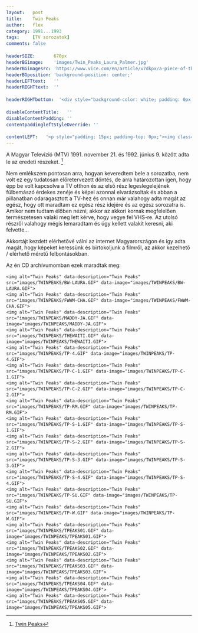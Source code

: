 ```yaml
---
layout:   post
title:    Twin Peaks
author:   flex
category: 1991...1993
tags:     [TV sorozatok]
comments: false

headerSIZE:       670px
headerBGimage:    'images/Twin_Peaks_Laura_Palmer.jpg'
headerBGimagesrc: 'https://www.vice.com/en/article/v7dkpx/a-piece-of-the-true-cross-may-have-sunk-with-russias-warship'
headerBGposition: 'background-position: center;'
headerLEFTtext:   ''
headerRIGHTtext:  ''

headerRIGHTbottom:  '<div style="background-color: white; padding: 0px; padding-left: 7px; padding-right: 7px;"><iframe style="margin-bottom: -2px;  background: white;" width="100%" height="20" scrolling="no" frameborder="no" src="https://w.soundcloud.com/player/?url=https%3A//api.soundcloud.com/tracks/20584478&&amp;color=ff5500&amp;inverse=false&amp;auto_play=false&amp;show_user=true"></iframe></div>'

disableContentTitle:   ''
disableContentPadding: ''
contentpaddingleftStyleOverride: ''

contentLEFT:   '<p style="padding: 15px; padding-top: 0px;"><img class="shadow" src="images/Twin_Peaks.jpg"></p>'
---
```


A Magyar Televízió (MTV) 1991. november 21. és 1992. június 9. között adta le az eredeti részeket. [^1]

Nem emlékszem pontosan arra, hogyan keveredtem bele a sorozatba, nem volt ez egy tudatosan előretervezett döntés, de arra határozottan igen, hogy épp be volt kapcsolva a TV otthon és az első rész legeslegelejének fülbemászó érdekes zenéje és képei azonnal elvarázsoltak és abban a pillanatban odaragasztott a TV-hez és onnan már valahogy adta magát az egész, hogy ott maradtam ez egész rész idejére és az egész sorozatra is. Amikor nem tudtam élőben nézni, akkor az akkori kornak megfelelően természetesen valaki meg lett kérve, hogy vegye fel VHS-re. Az utolsó részről valahogy mégis lemaradtam és úgy kellett valakit keresni, aki felvette...

Akkortájt kezdett elérhetővé válni az internet Magyarországon és így adta magát, hogy képeket keressünk és birtokoljunk a filmről, az akkor kezelhető / elérhető méretű felbontásokban. 

Az én CD archívumomban ezek maradtak meg:

<p><div id="twinpeaks" style="">

	<img alt="Twin Peaks" data-description="Twin Peaks" src="images/TWINPEAKS/BW-LAURA.GIF" data-image="images/TWINPEAKS/BW-LAURA.GIF">
	<img alt="Twin Peaks" data-description="Twin Peaks" src="images/TWINPEAKS/FWWM-CHA.GIF" data-image="images/TWINPEAKS/FWWM-CHA.GIF">
	<img alt="Twin Peaks" data-description="Twin Peaks" src="images/TWINPEAKS/MADDY-JA.GIF" data-image="images/TWINPEAKS/MADDY-JA.GIF">
	<img alt="Twin Peaks" data-description="Twin Peaks" src="images/TWINPEAKS/THEWAITI.GIF" data-image="images/TWINPEAKS/THEWAITI.GIF">
	<img alt="Twin Peaks" data-description="Twin Peaks" src="images/TWINPEAKS/TP-4.GIF" data-image="images/TWINPEAKS/TP-4.GIF">
	<img alt="Twin Peaks" data-description="Twin Peaks" src="images/TWINPEAKS/TP-C-1.GIF" data-image="images/TWINPEAKS/TP-C-1.GIF">
	<img alt="Twin Peaks" data-description="Twin Peaks" src="images/TWINPEAKS/TP-C-2.GIF" data-image="images/TWINPEAKS/TP-C-2.GIF">
	<img alt="Twin Peaks" data-description="Twin Peaks" src="images/TWINPEAKS/TP-RM.GIF" data-image="images/TWINPEAKS/TP-RM.GIF">
	<img alt="Twin Peaks" data-description="Twin Peaks" src="images/TWINPEAKS/TP-S-1.GIF" data-image="images/TWINPEAKS/TP-S-1.GIF">
	<img alt="Twin Peaks" data-description="Twin Peaks" src="images/TWINPEAKS/TP-S-2.GIF" data-image="images/TWINPEAKS/TP-S-2.GIF">
	<img alt="Twin Peaks" data-description="Twin Peaks" src="images/TWINPEAKS/TP-S-3.GIF" data-image="images/TWINPEAKS/TP-S-3.GIF">
	<img alt="Twin Peaks" data-description="Twin Peaks" src="images/TWINPEAKS/TP-S-4.GIF" data-image="images/TWINPEAKS/TP-S-4.GIF">
	<img alt="Twin Peaks" data-description="Twin Peaks" src="images/TWINPEAKS/TP-SU.GIF" data-image="images/TWINPEAKS/TP-SU.GIF">
	<img alt="Twin Peaks" data-description="Twin Peaks" src="images/TWINPEAKS/TP-W.GIF" data-image="images/TWINPEAKS/TP-W.GIF">
	<img alt="Twin Peaks" data-description="Twin Peaks" src="images/TWINPEAKS/TPEAKS01.GIF" data-image="images/TWINPEAKS/TPEAKS01.GIF">
	<img alt="Twin Peaks" data-description="Twin Peaks" src="images/TWINPEAKS/TPEAKS02.GIF" data-image="images/TWINPEAKS/TPEAKS02.GIF">
	<img alt="Twin Peaks" data-description="Twin Peaks" src="images/TWINPEAKS/TPEAKS03.GIF" data-image="images/TWINPEAKS/TPEAKS03.GIF">
	<img alt="Twin Peaks" data-description="Twin Peaks" src="images/TWINPEAKS/TPEAKS04.GIF" data-image="images/TWINPEAKS/TPEAKS04.GIF">
	<img alt="Twin Peaks" data-description="Twin Peaks" src="images/TWINPEAKS/TPEAKS05.GIF" data-image="images/TWINPEAKS/TPEAKS05.GIF">

</div></p>

<script type="text/javascript"> 
											   
	jQuery( document ).ready( function() { jQuery( "#twinpeaks" ).unitegallery( {

		tiles_space_between_cols:      10,
		tiles_justified_space_between: 10,
		//tiles_col_width:               500,
		tile_enable_shadow:            true,
			tile_shadow_h: 			   3,			//position of horizontal shadow
			tile_shadow_v: 			   3,			//position of vertical shadow
			tile_shadow_blur: 		   5,			//shadow blur
			tile_shadow_spread: 	   2,			//shadow spread
			tile_shadow_color: 		   "#2B2B2B",	//shadow color

		theme_gallery_padding:         0,
		tiles_type: 				   "justified",

		gallery_width: 				   "100%",
		tiles_exact_width: 			   false,

		gallery_control_keyboard:      true,

	} ) } );

</script>

[^1]: [Twin Peaks](https://hu.wikipedia.org/wiki/Twin_Peaks)